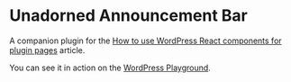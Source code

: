 # Unadorned Announcement Bar

A companion plugin for the [How to use WordPress React components for plugin pages](https://developer.wordpress.org/news/2024/03/26/how-to-use-wordpress-react-components-for-plugin-pages/) article.

You can see it in action on the [WordPress Playground](https://playground.wordpress.net/#{%20%22landingPage%22:%20%22/wp-admin/admin.php?page=unadorned-announcement-bar%22,%20%22preferredVersions%22:%20{%20%22php%22:%20%228.1%22,%20%22wp%22:%20%22latest%22%20},%20%22features%22:%20{%20%22networking%22:%20true%20},%20%22steps%22:%20[%20{%20%22step%22:%20%22login%22%20},%20{%20%22step%22:%20%22installPlugin%22,%20%22pluginZipFile%22:%20{%20%22resource%22:%20%22url%22,%20%22url%22:%20%22https://cdn.jsdelivr.net/gh/wptrainingteam/unadorned-announcement-bar/playground/release/1.0.0.zip%22%20},%20%22options%22:%20{%20%22activate%22:%20true%20}%20}%20]%20}).

